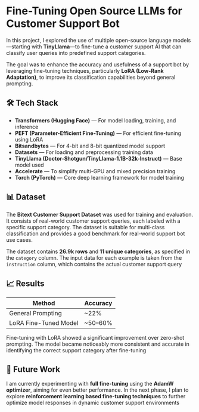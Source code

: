# Fine-Tuning Open Source LLMs for Customer Support Bot

In this project, I explored the use of multiple open-source language models—starting with **TinyLlama**—to fine-tune a customer support AI that can classify user queries into predefined support categories. 

The goal was to enhance the accuracy and usefulness of a support bot by leveraging fine-tuning techniques, particularly **LoRA (Low-Rank Adaptation)**, to improve its classification capabilities beyond general prompting.

## 🛠️ Tech Stack

- **Transformers (Hugging Face)** — For model loading, training, and inference
- **PEFT (Parameter-Efficient Fine-Tuning)** — For efficient fine-tuning using LoRA
- **Bitsandbytes** — For 4-bit and 8-bit quantized model support
- **Datasets** — For loading and preprocessing training data
- **TinyLlama (Doctor-Shotgun/TinyLlama-1.1B-32k-Instruct)** — Base model used
- **Accelerate** — To simplify multi-GPU and mixed precision training
- **Torch (PyTorch)** — Core deep learning framework for model training

## 📊 Dataset

The **Bitext Customer Support Dataset** was used for training and evaluation. It consists of real-world customer support queries, each labeled with a specific support category. The dataset is suitable for multi-class classification and provides a good benchmark for real-world support bot use cases.

The dataset contains **26.9k rows** and **11 unique categories**, as specified in the `category` column. The input data for each example is taken from the `instruction` column, which contains the actual customer support query


## 📈 Results

| Method                     | Accuracy |
|----------------------------|----------|
| General Prompting | ~22%     |
| LoRA Fine-Tuned Model         | ~50–60%  |

Fine-tuning with LoRA showed a significant improvement over zero-shot prompting. The model became noticeably more consistent and accurate in identifying the correct support category after fine-tuning

## 🧪 Future Work

I am currently experimenting with **full fine-tuning** using the **AdamW optimizer**, aiming for even better performance. In the next phase, I plan to explore **reinforcement learning based fine-tuning techniques** to further optimize model responses in dynamic customer support environments
